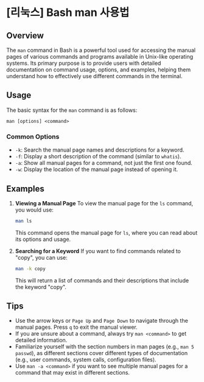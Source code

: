 # [리눅스] Bash man 사용법

## Overview
The `man` command in Bash is a powerful tool used for accessing the manual pages of various commands and programs available in Unix-like operating systems. Its primary purpose is to provide users with detailed documentation on command usage, options, and examples, helping them understand how to effectively use different commands in the terminal.

## Usage
The basic syntax for the `man` command is as follows:

```
man [options] <command>
```

### Common Options
- `-k`: Search the manual page names and descriptions for a keyword.
- `-f`: Display a short description of the command (similar to `whatis`).
- `-a`: Show all manual pages for a command, not just the first one found.
- `-w`: Display the location of the manual page instead of opening it.

## Examples
1. **Viewing a Manual Page**
   To view the manual page for the `ls` command, you would use:
   ```bash
   man ls
   ```
   This command opens the manual page for `ls`, where you can read about its options and usage.

2. **Searching for a Keyword**
   If you want to find commands related to "copy", you can use:
   ```bash
   man -k copy
   ```
   This will return a list of commands and their descriptions that include the keyword "copy".

## Tips
- Use the arrow keys or `Page Up` and `Page Down` to navigate through the manual pages. Press `q` to exit the manual viewer.
- If you are unsure about a command, always try `man <command>` to get detailed information.
- Familiarize yourself with the section numbers in man pages (e.g., `man 5 passwd`), as different sections cover different types of documentation (e.g., user commands, system calls, configuration files).
- Use `man -a <command>` if you want to see multiple manual pages for a command that may exist in different sections.